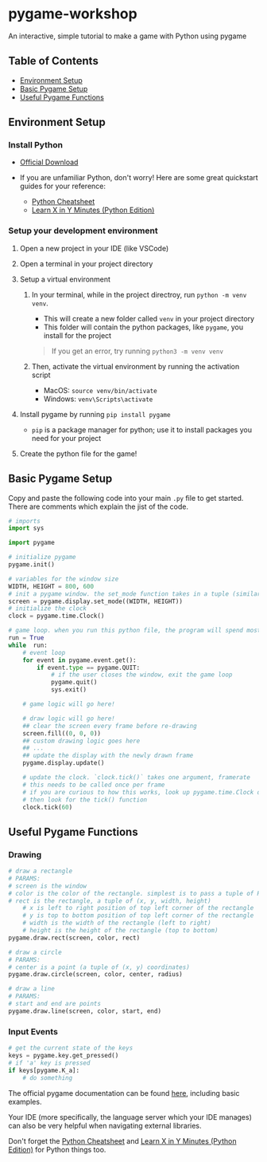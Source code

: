 # pygame-workshop
An interactive, simple tutorial to make a game with Python using pygame

## Table of Contents
- [Environment Setup](#environment-setup)
- [Basic Pygame Setup](#basic-pygame-setup)
- [Useful Pygame Functions](#useful-pygame-functions)

## Environment Setup

### Install Python

- [Official Download](https://www.python.org/downloads/)

- If you are unfamiliar Python, don't worry! Here are some great quickstart guides for your reference:
    - [Python Cheatsheet](https://quickref.me/python)
    - [Learn X in Y Minutes (Python Edition)](https://learnxinyminutes.com/python/)

### Setup your development environment

1. Open a new project in your IDE (like VSCode)

2. Open a terminal in your project directory

3. Setup a virtual environment
    1. In your terminal, while in the project directroy, run `python -m venv venv`.
        - This will create a new folder called `venv` in your project directory
        - This folder will contain the python packages, like `pygame`, you install for the project

        >If you get an error, try running `python3 -m venv venv`

    2. Then, activate the virtual environment by running the activation script
        - MacOS: `source venv/bin/activate`
        - Windows: `venv\Scripts\activate`

4. Install pygame by running `pip install pygame`
    - `pip` is a package manager for python; use it to install packages you need for your project

5. Create the python file for the game!

## Basic Pygame Setup
Copy and paste the following code into your main `.py` file to get started. There are comments which explain the jist of the code.

```python
# imports
import sys

import pygame

# initialize pygame
pygame.init()

# variables for the window size
WIDTH, HEIGHT = 800, 600
# init a pygame window. the set_mode function takes in a tuple (similar to a list, but immutable) for the window size
screen = pygame.display.set_mode((WIDTH, HEIGHT))
# initialize the clock
clock = pygame.time.Clock()

# game loop. when you run this python file, the program will spend most of its time in this loop
run = True
while  run:
    # event loop
    for event in pygame.event.get():
        if event.type == pygame.QUIT:
            # if the user closes the window, exit the game loop
            pygame.quit()
            sys.exit()

    # game logic will go here!

    # draw logic will go here!
    ## clear the screen every frame before re-drawing
    screen.fill((0, 0, 0))
    ## custom drawing logic goes here
    ## ...
    ## update the display with the newly drawn frame
    pygame.display.update()

    # update the clock. `clock.tick()` takes one argument, framerate
    # this needs to be called once per frame
    # if you are curious to how this works, look up pygame.time.Clock documentation,
    # then look for the tick() function
    clock.tick(60)
```

## Useful Pygame Functions

### Drawing

```python
# draw a rectangle
# PARAMS:
# screen is the window
# color is the color of the rectangle. simplest is to pass a tuple of RGB values, e.g. (255, 0, 0)
# rect is the rectangle, a tuple of (x, y, width, height)
    # x is left to right position of top left corner of the rectangle
    # y is top to bottom position of top left corner of the rectangle
    # width is the width of the rectangle (left to right)
    # height is the height of the rectangle (top to bottom)
pygame.draw.rect(screen, color, rect)

# draw a circle
# PARAMS:
# center is a point (a tuple of (x, y) coordinates)
pygame.draw.circle(screen, color, center, radius)

# draw a line
# PARAMS:
# start and end are points
pygame.draw.line(screen, color, start, end)
```

### Input Events

```python
# get the current state of the keys
keys = pygame.key.get_pressed()
# if 'a' key is pressed
if keys[pygame.K_a]:
    # do something
```

The official pygame documentation can be found [here](https://www.pygame.org/docs/), including basic examples. 

Your IDE (more specifically, the language server which your IDE manages) can also be very helpful when navigating external libraries.

Don't forget the [Python Cheatsheet](https://quickref.me/python) and [Learn X in Y Minutes (Python Edition)](https://learnxinyminutes.com/python/) for Python things too.
